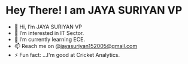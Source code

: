 # Hey There! I am JAYA SURIYAN VP
- 👋 Hi, I’m JAYA SURIYAN VP
- 👀 I’m interested in IT Sector.
- 🌱 I’m currently learning ECE.
- 📫 Reach me on @jayasuriyan152005@gmail.com
- ⚡ Fun fact: ...I'm good at Cricket Analytics.

